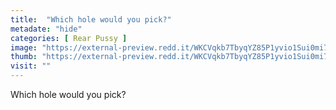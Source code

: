```yaml
---
title:  "Which hole would you pick?"
metadate: "hide"
categories: [ Rear Pussy ]
image: "https://external-preview.redd.it/WKCVqkb7TbyqYZ85P1yvio1Sui0mi7K6EypcZIDPti4.jpg?auto=webp&s=766b3183f36ea8a40aca34d15bb2777249c86289"
thumb: "https://external-preview.redd.it/WKCVqkb7TbyqYZ85P1yvio1Sui0mi7K6EypcZIDPti4.jpg?width=1080&crop=smart&auto=webp&s=2d346bd8ae61d49e026e3f4e43ed24b9a0b67c07"
visit: ""
---
```

Which hole would you pick?
